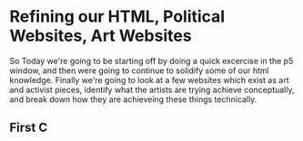# Refining our HTML, Political Websites, Art Websites
So Today we're going to be starting off by doing a quick excercise in the p5 window, and then were going to continue to solidify some of our html knowledge.
Finally we're going to look at a few websites which exist as art and activist pieces, identify what the artists are trying achieve conceptually, and break down 
how they are achieveing these things technically.

## First C
